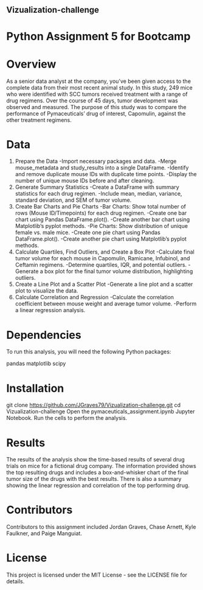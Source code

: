 ## Vizualization-challenge
# Python Assignment 5 for Bootcamp

# Overview
As a senior data analyst at the company, you've been given access to the complete data from their most recent animal study. In this study, 249 mice who were identified with SCC tumors received treatment with a range of drug regimens. Over the course of 45 days, tumor development was observed and measured. The purpose of this study was to compare the performance of Pymaceuticals’ drug of interest, Capomulin, against the other treatment regimens.

# Data
1. Prepare the Data
-Import necessary packages and data.
-Merge mouse_metadata and study_results into a single DataFrame.
-Identify and remove duplicate mouse IDs with duplicate time points.
-Display the number of unique mouse IDs before and after cleaning.
2. Generate Summary Statistics
-Create a DataFrame with summary statistics for each drug regimen.
-Include mean, median, variance, standard deviation, and SEM of tumor volume.
3. Create Bar Charts and Pie Charts
-Bar Charts: Show total number of rows (Mouse ID/Timepoints) for each drug regimen.
-Create one bar chart using Pandas DataFrame.plot().
-Create another bar chart using Matplotlib’s pyplot methods.
-Pie Charts: Show distribution of unique female vs. male mice.
-Create one pie chart using Pandas DataFrame.plot().
-Create another pie chart using Matplotlib’s pyplot methods.
4. Calculate Quartiles, Find Outliers, and Create a Box Plot
-Calculate final tumor volume for each mouse in Capomulin, Ramicane, Infubinol, and Ceftamin regimens.
-Determine quartiles, IQR, and potential outliers.
-Generate a box plot for the final tumor volume distribution, highlighting outliers.
5. Create a Line Plot and a Scatter Plot
-Generate a line plot and a scatter plot to visualize the data.
6. Calculate Correlation and Regression
-Calculate the correlation coefficient between mouse weight and average tumor volume.
-Perform a linear regression analysis.

# Dependencies
To run this analysis, you will need the following Python packages:

pandas 
matplotlib 
scipy

# Installation
git clone https://github.com/JGraves79/Vizualization-challenge.git 
cd Vizualization-challenge 
Open the pymaceuticals_assignment.ipynb Jupyter Notebook. 
Run the cells to perform the analysis.

# Results
The results of the analysis show the time-based results of several drug trials on mice for a fictional drug company. The information provided shows the top resulting drugs and includes a box-and-whisker chart of the final tumor size of the drugs with the best results. There is also a summary showing the linear regression and correlation of the top performing drug.

# Contributors
Contributors to this assignment included Jordan Graves, Chase Arnett, Kyle Faulkner, and Paige Manguiat.

# License
This project is licensed under the MIT License - see the LICENSE file for details.